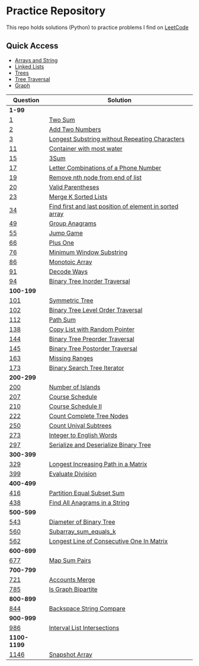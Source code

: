 # Practice Repository
This repo holds solutions (Python) to practice problems I find on [LeetCode](https://leetcode.com/)

## Quick Access
* [Arrays and String](arrays_and_strings)
* [Linked Lists](linked_lists)
* [Trees](trees)
* [Tree Traversal](trees/traversal)
* [Graph](graph)

Question | Solution
--- | ---
**1-99**|
[1](https://leetcode.com/problems/two-sum/) | [Two Sum](arrays_and_strings/two_sum.py)
[2](https://leetcode.com/problems/add-two-numbers/) | [Add Two Numbers](linked_lists/add_two_numbers.py)
[3](https://leetcode.com/problems/longest-substring-without-repeating-characters/) | [Longest Substring without Repeating Characters](arrays_and_strings/longest_substring_without_repeating_characters.py)
[11](https://leetcode.com/problems/container-with-most-water/) | [Container with most water](arrays_and_strings/container_with_most_water.py)
[15](https://leetcode.com/problems/3sum/) | [3Sum](arrays_and_strings/3sum.py)
[17](https://leetcode.com/problems/letter-combinations-of-a-phone-number/) | [Letter Combinations of a Phone Number](arrays_and_strings/letter_combinations_of_a_phone_number.py)
[19](https://leetcode.com/problems/remove-nth-node-from-end-of-list/) | [Remove nth node from end of list](linked_lists/remove_nth_node_from_end_of_list.py)
[20](https://leetcode.com/problems/valid-parentheses/) | [Valid Parentheses](arrays_and_strings/valid_parentheses.py)
[23](https://leetcode.com/problems/merge-k-sorted-lists/) | [Merge K Sorted Lists](linked_lists/merge_k_sorted_lists.py)
[34](https://leetcode.com/problems/find-first-and-last-position-of-element-in-sorted-array/) | [Find first and last position of element in sorted array](arrays_and_strings/find_first_and_last_position_of_element_in_sorted_array.py)
[49](https://leetcode.com/problems/group-anagrams/) | [Group Anagrams](arrays_and_strings/group_anagrams.py)
[55](https://leetcode.com/problems/jump-game/) | [Jump Game](arrays_and_strings/jump_game.py)
[66](https://leetcode.com/problems/plus-one/) | [Plus One](arrays_and_strings/plus_one.py)
[76](https://leetcode.com/problems/minimum-window-substring/) | [Minimum Window Substring](arrays_and_strings/minium_window_substring.py)
[86](https://leetcode.com/problems/monotonic-array/) | [Monotoic Array](arrays_and_strings/monotonic_array.py)
[91](https://leetcode.com/problems/decode-ways/) | [Decode Ways](arrays_and_strings/decode_ways.py)
[94](https://leetcode.com/problems/binary-tree-inorder-traversal/) | [Binary Tree Inorder Traversal](trees/traversal/inorder.py)
**100-199**|
[101](https://leetcode.com/problems/symmetric-tree/) | [Symmetric Tree](trees/symmetric_tree.py)
[102](https://leetcode.com/problems/binary-tree-level-order-traversal/) | [Binary Tree Level Order Traversal](trees/traversal/levelorder.py)
[112](https://leetcode.com/problems/path-sum/) | [Path Sum](trees/pathsum.py)
[138](https://leetcode.com/problems/copy-list-with-random-pointer/) | [Copy List with Random Pointer](linked_lists/copy_list_with_random_pointer.py)
[144](https://leetcode.com/problems/binary-tree-preorder-traversal/) | [Binary Tree Preorder Traversal](trees/traversal/preorder.py)
[145](https://leetcode.com/problems/binary-tree-postorder-traversal/) | [Binary Tree Postorder Traversal](trees/traversal/postorder.py)
[163](https://leetcode.com/problems/missing-ranges/) | [Missing Ranges](arrays_and_strings/missing_ranges.py)
[173](https://leetcode.com/problems/binary-search-tree-iterator/) | [Binary Search Tree Iterator](trees/bst_iterator.py)
**200-299**|
[200](https://leetcode.com/problems/number-of-islands/) | [Number of Islands](arrays_and_strings/number_of_islands.py)
[207](https://leetcode.com/problems/course-schedule/) | [Course Schedule](graph/course_schedule.py)
[210](https://leetcode.com/problems/course-schedule-ii/) | [Course Schedule II](graph/course_schedule_ii.py)
[222](https://leetcode.com/problems/count-complete-tree-nodes/) | [Count Complete Tree Nodes](trees/count_complete_tree_nodes.py)
[250](https://leetcode.com/problems/count-unival-subtrees/) | [Count Unival Subtrees](trees/count_unival_trees.py)
[273](https://leetcode.com/problems/integer-to-english-words/) | [Integer to English Words](arrays_and_strings/integer_to_english_words.py)
[297](https://leetcode.com/problems/serialize-and-deserialize-binary-tree/) | [Serialize and Deserialize Binary Tree](trees/serialize_deserialize.py)
**300-399**|
[329](https://leetcode.com/problems/longest-increasing-path-in-a-matrix/) | [Longest Increasing Path in a Matrix](graph/longest_increasing_path_in_a_matrix.py)
[399](https://leetcode.com/problems/evaluate-division/) | [Evaluate Division](graph/evaluate_division.py)
**400-499**|
[416](https://leetcode.com/problems/partition-equal-subset-sum/) | [Partition Equal Subset Sum](arrays_and_strings/partition_equal_subset_sum.py)
[438](https://leetcode.com/problems/find-all-anagrams-in-a-string/) | [Find All Anagrams in a String](arrays_and_strings/find_all_anagrams_in_string.py)
**500-599**|
[543](https://leetcode.com/problems/diameter-of-binary-tree/) | [Diameter of Binary Tree](trees/diameter_binary_tree.py)
[560](https://leetcode.com/problems/subarray-sum-equals-k/) | [Subarray_sum_equals_k](arrays_and_strings/subarray_sum_equals_k.py)
[562](https://leetcode.com/problems/longest-line-of-consecutive-one-in-matrix/) | [Longest Line of Consecutive One In Matrix](graph/longest_line_of_consecutive_one_in_matrix.py)
**600-699**|
[677](https://leetcode.com/problems/map-sum-pairs/) | [Map Sum Pairs](trees/map_sum_pairs.py)
**700-799**|
[721](https://leetcode.com/problems/accounts-merge/) | [Accounts Merge](arrays_and_strings/accounts_merge.py)
[785](https://leetcode.com/problems/is-graph-bipartite/) | [Is Graph Bipartite](arrays_and_strings/bipartite.py)
**800-899**|
[844](https://leetcode.com/problems/backspace-string-compare/) | [Backspace String Compare](arrays_and_strings/backspace_string_compare.py)
**900-999**|
[986](https://leetcode.com/problems/interval-list-intersections/) | [Interval List Intersections](arrays_and_strings/interval_list_intersections.py)
**1100-1199**|
[1146](https://leetcode.com/problems/snapshot-array/) | [Snapshot Array](arrays_and_strings/snapshot_array.py)
